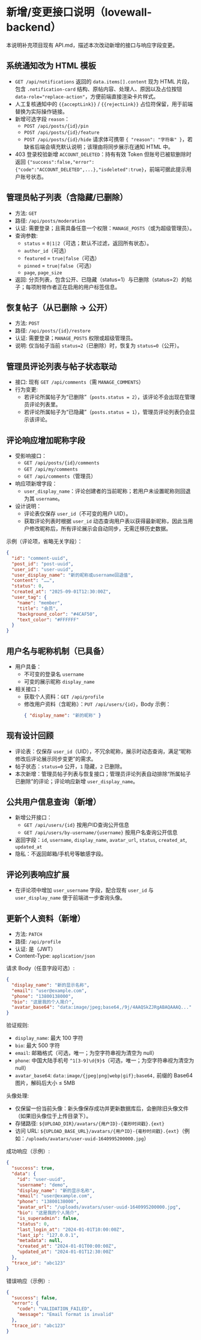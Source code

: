 # 新增/变更接口说明（lovewall-backend）

本说明补充项目现有 API.md，描述本次改动新增的接口与响应字段变更。

## 系统通知改为 HTML 模板
- `GET /api/notifications` 返回的 `data.items[].content` 现为 HTML 片段，包含 `.notification-card` 结构、原帖内容、处理人、原因以及占位按钮 `data-role="replace-action"`，方便前端直接渲染卡片样式。
- 人工复核通知中的 `{{acceptLink}}` / `{{rejectLink}}` 占位符保留，用于前端替换为实际操作链接。
- 新增可选字段 `reason`：
  - `POST /api/posts/{id}/pin`
  - `POST /api/posts/{id}/feature`
  - `POST /api/posts/{id}/hide`
  请求体可携带 `{ "reason": "字符串" }`，若缺省后端会填充默认说明；该理由将同步展示在通知 HTML 中。
- 403 登录校验新增 `ACCOUNT_DELETED`：持有有效 Token 但账号已被软删除时返回 `{"success":false,"error":{"code":"ACCOUNT_DELETED",...},"isdeleted":true}`，前端可据此提示用户账号状态。

## 管理员帖子列表（含隐藏/已删除）
- 方法: `GET`
- 路径: `/api/posts/moderation`
- 认证: 需要登录；且需具备任意一个权限：`MANAGE_POSTS`（或为超级管理员）。
- 查询参数:
  - `status` = `0|1|2`（可选；默认不过滤，返回所有状态）。
  - `author_id`（可选）
  - `featured` = `true|false`（可选）
  - `pinned` = `true|false`（可选）
  - `page`, `page_size`
- 返回: 分页列表，包含公开、已隐藏（status=1）与已删除（status=2）的帖子；每项附带作者正在启用的用户标签信息。

## 恢复帖子（从已删除 -> 公开）
- 方法: `POST`
- 路径: `/api/posts/{id}/restore`
- 认证: 需要登录；`MANAGE_POSTS` 权限或超级管理员。
- 说明: 仅当帖子当前 `status=2`（已删除）时，恢复为 `status=0`（公开）。

## 管理员评论列表与帖子状态联动
- 接口: 现有 `GET /api/comments`（需 `MANAGE_COMMENTS`）
- 行为变更:
  - 若评论所属帖子为“已删除”（`posts.status = 2`），该评论不会出现在管理员评论列表里。
  - 若评论所属帖子为“已隐藏”（`posts.status = 1`），管理员评论列表仍会显示该评论。

## 评论响应增加昵称字段
- 受影响接口：
  - `GET /api/posts/{id}/comments`
  - `GET /api/my/comments`
  - `GET /api/comments`（管理员）
- 响应项新增字段：
  - `user_display_name`：评论创建者的当前昵称；若用户未设置昵称则回退为其 `username`。
- 设计说明：
  - 评论表仅保存 `user_id`（不可变的用户 UID）。
  - 获取评论列表时根据 `user_id` 动态查询用户表以获得最新昵称，因此当用户修改昵称后，所有评论展示会自动同步，无需迁移历史数据。

示例（评论项，省略无关字段）：
```json
{
  "id": "comment-uuid",
  "post_id": "post-uuid",
  "user_id": "user-uuid",
  "user_display_name": "新的昵称或username回退值",
  "content": "……",
  "status": 0,
  "created_at": "2025-09-01T12:30:00Z",
  "user_tag": {
    "name": "member",
    "title": "会员",
    "background_color": "#4CAF50",
    "text_color": "#FFFFFF"
  }
}
```

## 用户名与昵称机制（已具备）
- 用户具备：
  - 不可变的登录名 `username`
  - 可变的展示昵称 `display_name`
- 相关接口：
  - 获取个人资料：`GET /api/profile`
  - 修改用户资料（含昵称）：`PUT /api/users/{id}`，Body 示例：
    ```json
    { "display_name": "新的昵称" }
    ```

## 现有设计回顾
 - 评论表：仅保存 `user_id`（UID），不冗余昵称，展示时动态查询，满足“昵称修改后评论展示同步变更”的需求。
 - 帖子状态：`status=0` 公开，`1` 隐藏，`2` 已删除。
- 本次新增：管理员帖子列表与恢复接口；管理员评论列表自动排除“所属帖子已删除”的评论；评论响应新增 `user_display_name`。

## 公共用户信息查询（新增）
- 新增公开接口：
  - `GET /api/users/{id}` 按用户ID查询公开信息
  - `GET /api/users/by-username/{username}` 按用户名查询公开信息
- 返回字段：`id`, `username`, `display_name`, `avatar_url`, `status`, `created_at`, `updated_at`
- 隐私：不返回邮箱/手机号等敏感字段。

## 评论列表响应扩展
- 在评论项中增加 `user_username` 字段，配合现有 `user_id` 与 `user_display_name` 便于前端进一步查询头像。

## 更新个人资料（新增）
- 方法: `PATCH`
- 路径: `/api/profile`
- 认证: 是（JWT）
- Content-Type: `application/json`

请求 Body（任意字段可选）:
```json
{
  "display_name": "新的显示名称",
  "email": "user@example.com",
  "phone": "13800138000",
  "bio": "这是我的个人简介",
  "avatar_base64": "data:image/jpeg;base64,/9j/4AAQSkZJRgABAQAAAQ..."
}
```

验证规则:
- `display_name`: 最大 100 字符
- `bio`: 最大 500 字符
- `email`: 邮箱格式（可选，唯一；为空字符串视为清空为 null）
- `phone`: 中国大陆手机号 `^1[3-9]\d{9}$`（可选，唯一；为空字符串视为清空为 null）
- `avatar_base64`: `data:image/{jpeg|png|webp|gif};base64,` 前缀的 Base64 图片，解码后大小 ≤ 5MB

头像处理:
- 仅保留一份当前头像：新头像保存成功并更新数据库后，会删除旧头像文件（如果旧头像位于上传目录下）。
- 存储路径: `${UPLOAD_DIR}/avatars/{用户ID}-{毫秒时间戳}.{ext}`
- 访问 URL: `${UPLOAD_BASE_URL}/avatars/{用户ID}-{毫秒时间戳}.{ext}`（例如：`/uploads/avatars/user-uuid-1640995200000.jpg`）

成功响应（示例）:
```json
{
  "success": true,
  "data": {
    "id": "user-uuid",
    "username": "demo",
    "display_name": "新的显示名称",
    "email": "user@example.com",
    "phone": "13800138000",
    "avatar_url": "/uploads/avatars/user-uuid-1640995200000.jpg",
    "bio": "这是我的个人简介",
    "is_superadmin": false,
    "status": 0,
    "last_login_at": "2024-01-01T10:00:00Z",
    "last_ip": "127.0.0.1",
    "metadata": null,
    "created_at": "2024-01-01T00:00:00Z",
    "updated_at": "2024-01-01T12:30:00Z"
  },
  "trace_id": "abc123"
}
```

错误响应（示例）:
```json
{
  "success": false,
  "error": {
    "code": "VALIDATION_FAILED",
    "message": "Email format is invalid"
  },
  "trace_id": "abc123"
}
```
